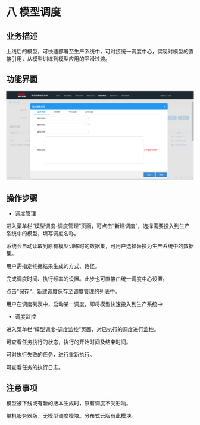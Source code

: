 # 八   模型调度

## 业务描述

上线后的模型，可快速部署至生产系统中，可对接统一调度中心，实现对模型的直接引用，从模型训练到模型应用的平滑过渡。

## 功能界面

![](/assets/模型调度.png)

## 操作步骤

* 调度管理

进入菜单栏“模型调度-调度管理”页面，可点击“新建调度”，选择需要投入到生产系统中的模型，填写调度名称。

系统会自动读取到原有模型训练时的数据集，可用户选择替换为生产系统中的数据集。

用户需指定挖掘结果生成的方式、路径。

完成调度时间、执行频率的设置。此步也可直接由统一调度中心设置。

点击“保存”，新建调度保存至调度管理的列表中。

用户在调度列表中，启动某一调度，即将模型快速投入到生产系统中

* 调度监控

进入菜单栏“模型调度-调度监控”页面，对已执行的调度进行监控。

可查看任务执行的状态，执行的开始时间及结束时间。

可对执行失败的任务，进行重新执行。

可查看任务的执行日志。

## 注意事项

模型被下线或有新的版本生成时，原有调度不受影响。

单机服务器版，无模型调度模块。分布式云版有此模块。



